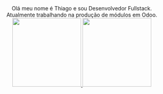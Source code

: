 <div align="center">
  Olá meu nome é Thiago e sou Desenvolvedor Fullstack.<br>
  Atualmente trabalhando na produção de módulos em Odoo.<br>
  <a href="https://github.com/mikunatic">
  <img height="180em" src="https://github-readme-stats-ten-gilt.vercel.app/api?username=mikunatic&show_icons=true&theme=dark&include_all_commits=true&count_private=true"/>
  <img height="180em" src="https://github-readme-stats-ten-gilt.vercel.app/api/top-langs/?username=mikunatic&layout=compact&langs_count=7&theme=dark"/>
</div>
